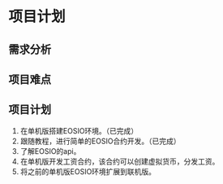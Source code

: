# 项目计划

## 需求分析

## 项目难点

## 项目计划

1. 在单机版搭建EOSIO环境。（已完成）
2. 跟随教程，进行简单的EOSIO合约开发。（已完成）
3. 了解EOSIO的api。
4. 在单机版开发工资合约，该合约可以创建虚拟货币，分发工资。
5. 将之前的单机版EOSIO环境扩展到联机版。